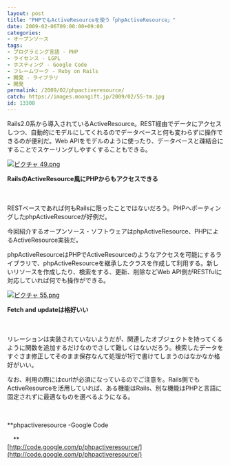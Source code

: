 ```yaml
---
layout: post
title: "PHPでもActiveResourceを使う「phpActiveResource」"
date: 2009-02-06T09:00:00+09:00
categories:
- オープンソース
tags: 
- プログラミング言語 - PHP
- ライセンス - LGPL
- ホスティング - Google Code
- フレームワーク - Ruby on Rails
- 開発 - ライブラリ
- 開発
permalink: /2009/02/phpactiveresource/
catch: https://images.moongift.jp/2009/02/55-tm.jpg
id: 13308
---
```

Rails2.0系から導入されているActiveResource。REST経由でデータにアクセスしつつ、自動的にモデルにしてくれるのでデータベースと何も変わらずに操作できるのが便利だ。Web APIをモデルのように使ったり、データベースと疎結合にすることでスケーリングしやすくすることもできる。

  

[![ピクチャ 49.png](https://images.moongift.jp/2009/02/49-tm.jpg)](https://images.moongift.jp/2009/02/49.png)  
  
**RailsのActiveResource風にPHPからもアクセスできる**

  

　

  

RESTベースであれば何もRailsに限ったことではないだろう。PHPへポーティングしたphpActiveResourceが好例だ。

  

今回紹介するオープンソース・ソフトウェアはphpActiveResource、PHPによるActiveResource実装だ。

  
<!--more-->

phpActiveResourceはPHPでActiveResourceのようなアクセスを可能にするライブラリで、phpActiveResourceを継承したクラスを作成して利用する。新しいリソースを作成したり、検索をする、更新、削除などWeb API側がRESTfulに対応していれば何でも操作ができる。

  

[![ピクチャ 55.png](https://images.moongift.jp/2009/02/55-tm.jpg)](https://images.moongift.jp/2009/02/55.png)  
  
**Fetch and updateは格好いい**

  

　

  

リレーションは実装されていないようだが、関連したオブジェクトを持ってくるように関数を追加するだけなのでさして難しくはないだろう。検索したデータをすぐさま修正してそのまま保存なんて処理が1行で書けてしまうのはなかなか格好がいい。

  

なお、利用の際にはcurlが必須になっているのでご注意を。Rails側でもActiveResourceを活用していれば、ある機能はRails、別な機能はPHPと言語に固定されずに最適なものを選べるようになる。

  

　

  

**phpactiveresource -Google Code  
  
　**  
  [http://code.google.com/p/phpactiveresource/](http://code.google.com/p/phpactiveresource/)

  
